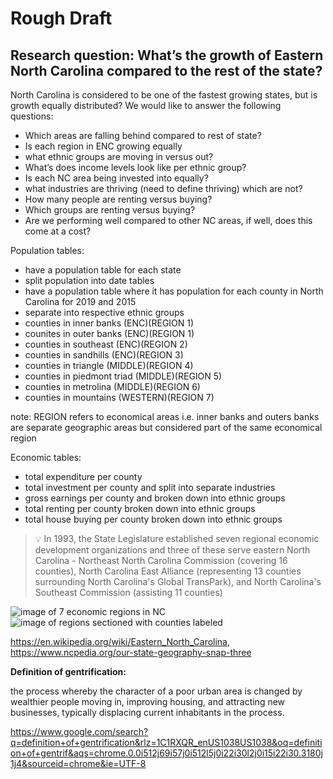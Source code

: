 # Rough Draft

## Research question: What’s the growth of Eastern North Carolina compared to the rest of the state?


North Carolina is considered to be one of the fastest growing states, but is growth equally distributed? We would like to answer the following questions:

* Which areas are falling behind compared to rest of state?
* Is each region in ENC growing equally
* what ethnic groups are moving in versus out?
* What’s does income levels look like per ethnic group?
* Is each NC area being invested into equally?
* what industries are thriving (need to define thriving) which are not?
* How many people are renting versus buying?
* Which groups are renting versus buying?
* Are we performing well compared to other NC areas, if well, does this come at a
cost?

Population tables:
* have a population table for each state
* split population into date tables
* have a population table where it has population for each county in North Carolina
for 2019 and 2015
* separate into respective ethnic groups
* counties in inner banks (ENC)(REGION 1)
* counites in outer banks (ENC)(REGION 1)
* counties in southeast (ENC)(REGION 2)
* counties in sandhills (ENC)(REGION 3)
* counties in triangle (MIDDLE)(REGION 4)
* counties in piedmont triad (MIDDLE)(REGION 5)
* counties in metrolina (MIDDLE)(REGION 6)
* counties in mountains (WESTERN)(REGION 7)

note: REGION refers to economical areas
i.e. inner banks and outers banks are separate geographic areas but considered part of the same economical region


Economic tables:
* total expenditure per county
* total investment per county and split into separate industries
* gross earnings per county and broken down into ethnic groups
* total renting per county broken down into ethnic groups 
* total house buying per county broken down into ethnic groups


> 💡 In 1993, the State Legislature established seven regional economic
> development organizations and three of these serve eastern North Carolina -
> Northeast North Carolina Commission (covering 16 counties), North Carolina
> East Alliance (representing 13 counties surrounding North Carolina's Global
> TransPark), and North Carolina's Southeast Commission (assisting 11
> counties)


![image of 7 economic regions in NC](https://github.com/curator8/gville_census_data_analysis/blob/main/Untitled%20(9).png)
![image of regions sectioned with counties labeled](https://github.com/curator8/gville_census_data_analysis/blob/main/Untitled%20(10).png)

https://en.wikipedia.org/wiki/Eastern_North_Carolina,
https://www.ncpedia.org/our-state-geography-snap-three


**Definition of gentrification:**

the process whereby the character of a poor urban area is changed by wealthier people moving in, improving housing, and attracting new businesses, typically displacing current inhabitants in the process.




https://www.google.com/search?q=definition+of+gentrification&rlz=1C1RXQR_enUS1038US1038&oq=definition+of+gentrif&aqs=chrome.0.0i512j69i57j0i512l5j0i22i30l2j0i15i22i30.3180j1j4&sourceid=chrome&ie=UTF-8
